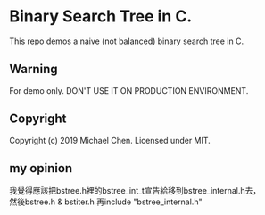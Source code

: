 # Binary Search Tree in C.

This repo demos a naive (not balanced)  binary search tree in C.

## Warning

For demo only. DON'T USE IT ON PRODUCTION ENVIRONMENT.

## Copyright

Copyright (c) 2019 Michael Chen. Licensed under MIT.

## my opinion

我覺得應該把bstree.h裡的bstree_int_t宣告給移到bstree_internal.h去，  
然後bstree.h & bstiter.h 再include "bstree_internal.h"
